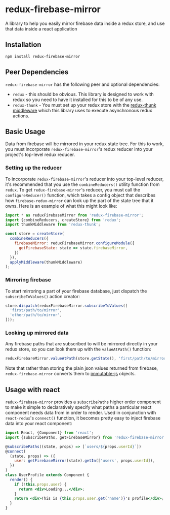 # redux-firebase-mirror
A library to help you easily mirror firebase data inside a redux store, and use
that data inside a react application

## Installation

```
npm install redux-firebase-mirror
```

## Peer Dependencies

`redux-firebase-mirror` has the following peer and optional dependencies:
* `redux` - this should be obvious. This library is designed to work with redux
  so you need to have it installed for this to be of any use.
* `redux-thunk` - You must set up your redux store with
  the [redux-thunk middleware](https://www.npmjs.com/package/redux-thunk) which
  this library uses to execute asynchronous redux actions.

## Basic Usage

Data from firebase will be mirrored in your redux state tree. For this to work,
you must incorporate `redux-firebase-mirror`'s redux reducer into your project's
top-level redux reducer.

### Setting up the reducer

To incorporate `redux-firebase-mirror`'s reducer into your top-level reducer,
it's recommended that you use the `combineReducers()` utility function from
`redux`. To get `redux-firebase-mirror`'s reducer, you must call the
`configureReducer()` function, which takes a config object that describes how
`firebase-redux-mirror` can look up the part of the state tree that it owns.
Here is an example of what this might look like:

```jsx
import * as reduxFirebaseMirror from 'redux-firebase-mirror';
import {combineReducers, createStore} from 'redux';
import thunkMiddleware from 'redux-thunk';

const store = createStore(
  combineReducers({
    firebaseMirror: reduxFirebaseMirror.configureModule({
      getFirebaseState: state => state.firebaseMirror,
    })
  }),
  applyMiddleware(thunkMiddleware)
);
```

### Mirroring firebase

To start mirroring a part of your firebase database, just dispatch the
`subscribeToValues()` action creator:

```jsx
store.dispatch(reduxFirebaseMirror.subscribeToValues([
  'first/path/to/mirror',
  'other/path/to/mirror',
]));
```

### Looking up mirrored data

Any firebase paths that are subscribed to will be mirrored directly in your
redux store, so you can look them up with the `valueAtPath()` function:

```jsx
reduxFirebareMirror.valueAtPath(store.getState(), 'first/path/to/mirror');
```

Note that rather than storing the plain json values returned from firebase,
`redux-firebase-mirror` converts them
to [immutable-js](https://facebook.github.io/immutable-js/) objects.

## Usage with react

`redux-firebase-mirror` provides a `subscribePaths` higher order component to
make it simple to declaratively specify what paths a particular react component
needs data from in order to render. Used in conjunction with `react-redux`'s
`connect()` function, it becomes pretty easy to inject firebase data into your
react component:

```jsx
import React, {Component} from 'react';
import {subscribePaths, getFirebaseMirror} from 'redux-firebase-mirror';

@subscribePaths((state, props) => [`users/${props.userId}`])
@connect(
  (state, props) => ({
    user: getFirebaseMirror(state).getIn(['users', props.userId]),
  })
)
class UserProfile extends Component {
  render() {
    if (!this.props.user) {
      return <div>Loading...</div>;
    }
    return <div>This is {this.props.user.get('name')}'s profile</div>;
  }
}
```
